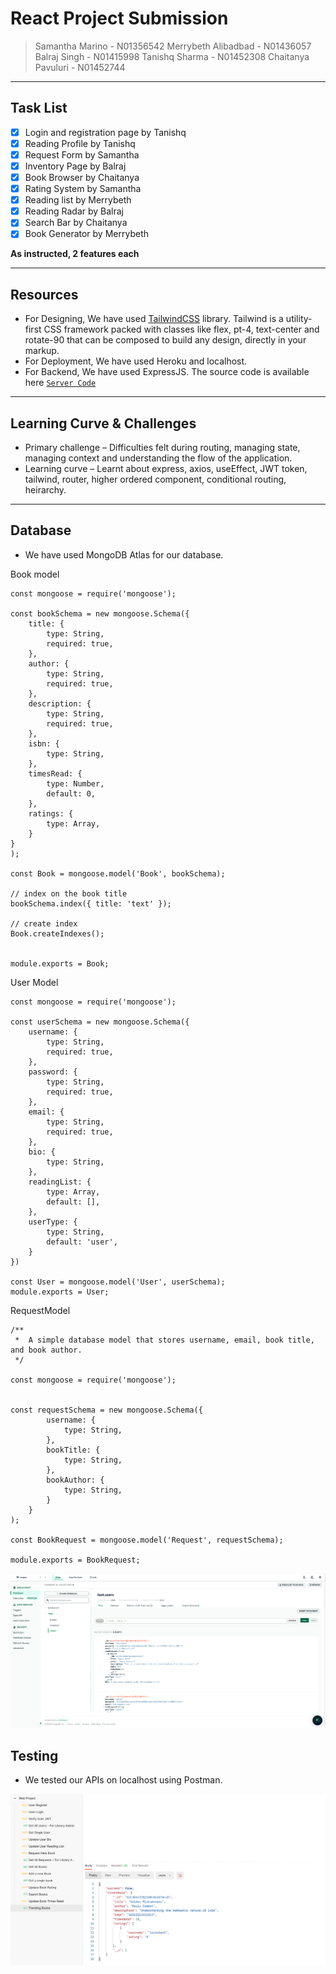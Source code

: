 # React Project Submission

> Samantha Marino - N01356542
> Merrybeth Alibadbad - N01436057
> Balraj Singh - N01415998
> Tanishq Sharma - N01452308
> Chaitanya Pavuluri - N01452744

---

## Task List

-   [x] Login and registration page by Tanishq
-   [x] Reading Profile by Tanishq
-   [x] Request Form by Samantha
-   [x] Inventory Page by Balraj
-   [x] Book Browser by Chaitanya
-   [x] Rating System by Samantha
-   [x] Reading list by Merrybeth
-   [x] Reading Radar by Balraj
-   [x] Search Bar by Chaitanya
-   [x] Book Generator by Merrybeth

**As instructed, 2 features each**

---

## Resources

-   For Designing, We have used [TailwindCSS](https://tailwindcss.com/) library. Tailwind is a utility-first CSS framework packed with classes like flex, pt-4, text-center and rotate-90 that can be composed to build any design, directly in your markup.
-   For Deployment, We have used Heroku and localhost.
-   For Backend, We have used ExpressJS. The source code is available here [`Server Code`](https://github.com/tanishqalt/bookworm-server)

---

## Learning Curve & Challenges

-   Primary challenge – Difficulties felt during routing, managing state, managing context and understanding the flow of the application.
-   Learning curve – Learnt about express, axios, useEffect, JWT token, tailwind, router, higher ordered component, conditional routing, heirarchy.

---

## Database

-   We have used MongoDB Atlas for our database.

Book model

```
const mongoose = require('mongoose');

const bookSchema = new mongoose.Schema({
    title: {
        type: String,
        required: true,
    },
    author: {
        type: String,
        required: true,
    },
    description: {
        type: String,
        required: true,
    },
    isbn: {
        type: String,
    },
    timesRead: {
        type: Number,
        default: 0,
    },
    ratings: {
        type: Array,
    }
}
);

const Book = mongoose.model('Book', bookSchema);

// index on the book title
bookSchema.index({ title: 'text' });

// create index
Book.createIndexes();


module.exports = Book;
```

User Model

```
const mongoose = require('mongoose');

const userSchema = new mongoose.Schema({
    username: {
        type: String,
        required: true,
    },
    password: {
        type: String,
        required: true,
    },
    email: {
        type: String,
        required: true,
    },
    bio: {
        type: String,
    },
    readingList: {
        type: Array,
        default: [],
    },
    userType: {
        type: String,
        default: 'user',
    }
})

const User = mongoose.model('User', userSchema);
module.exports = User;
```

RequestModel

```
/**
 *  A simple database model that stores username, email, book title, and book author.
 */

const mongoose = require('mongoose');


const requestSchema = new mongoose.Schema({
        username: {
            type: String,
        },
        bookTitle: {
            type: String,
        },
        bookAuthor: {
            type: String,
        }
    }
);

const BookRequest = mongoose.model('Request', requestSchema);

module.exports = BookRequest;
```

![MongoDB Screenshot](./screenshot1.png)

## Testing

-   We tested our APIs on localhost using Postman.

![Postman Testing](./screenshot2.png)
